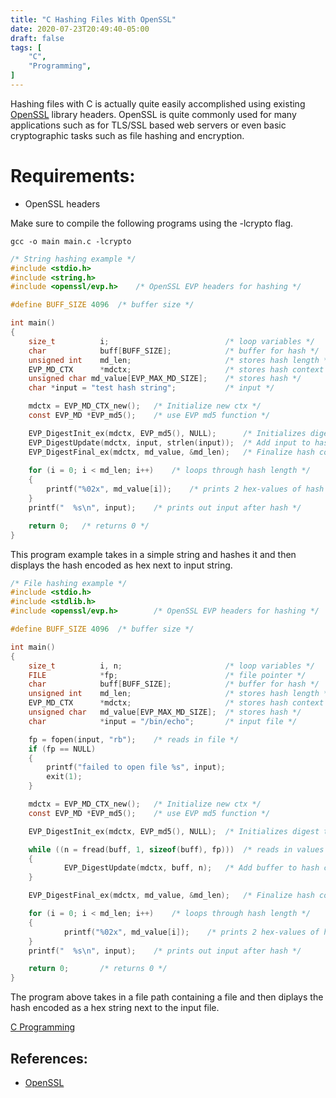 ```yaml
---
title: "C Hashing Files With OpenSSL"
date: 2020-07-23T20:49:40-05:00
draft: false
tags: [
	"C",
	"Programming",
]
---
```


Hashing files with C is actually quite easily accomplished using existing [OpenSSL](https://www.openssl.org/) library headers. OpenSSL is quite commonly used for many applications such as for TLS/SSL based web servers or even basic cryptographic tasks such as file hashing and encryption. 

# Requirements:

* OpenSSL headers

Make sure to compile the following programs using the -lcrypto flag.

```
gcc -o main main.c -lcrypto
```

```c
/* String hashing example */
#include <stdio.h>
#include <string.h>
#include <openssl/evp.h>	/* OpenSSL EVP headers for hashing */

#define BUFF_SIZE 4096	/* buffer size */

int main()
{
	size_t          i;					        /* loop variables */
	char            buff[BUFF_SIZE];	        /* buffer for hash */
	unsigned int    md_len;				        /* stores hash length */
	EVP_MD_CTX      *mdctx;				        /* stores hash context */
	unsigned char md_value[EVP_MAX_MD_SIZE];    /* stores hash */
	char *input = "test hash string";		    /* input */

	mdctx = EVP_MD_CTX_new();	/* Initialize new ctx */
	const EVP_MD *EVP_md5();    /* use EVP md5 function */

	EVP_DigestInit_ex(mdctx, EVP_md5(), NULL);	    /* Initializes digest type */
	EVP_DigestUpdate(mdctx, input, strlen(input));	/* Add input to hash context */
	EVP_DigestFinal_ex(mdctx, md_value, &md_len);	/* Finalize hash context */
	
	for (i = 0; i < md_len; i++)    /* loops through hash length */
	{
        printf("%02x", md_value[i]);    /* prints 2 hex-values of hash per loop */
	}
	printf("  %s\n", input);	/* prints out input after hash */

	return 0;	/* returns 0 */
}
```

This program example takes in a simple string and hashes it and then displays the hash encoded as hex next to input string. 

```c
/* File hashing example */
#include <stdio.h>
#include <stdlib.h>
#include <openssl/evp.h>        /* OpenSSL EVP headers for hashing */

#define BUFF_SIZE 4096  /* buffer size */

int main()
{
    size_t          i, n;                       /* loop variables */
    FILE            *fp;					    /* file pointer */
    char            buff[BUFF_SIZE];            /* buffer for hash */
    unsigned int    md_len;                     /* stores hash length */
    EVP_MD_CTX      *mdctx;                     /* stores hash context */
    unsigned char   md_value[EVP_MAX_MD_SIZE];  /* stores hash */
    char            *input = "/bin/echo";       /* input file */

    fp = fopen(input, "rb");	/* reads in file */
    if (fp == NULL)
    {
    	printf("failed to open file %s", input);
	    exit(1);
    }

    mdctx = EVP_MD_CTX_new();   /* Initialize new ctx */
    const EVP_MD *EVP_md5();    /* use EVP md5 function */

    EVP_DigestInit_ex(mdctx, EVP_md5(), NULL);  /* Initializes digest type */

    while ((n = fread(buff, 1, sizeof(buff), fp)))  /* reads in values from buffer containing file pointer */
    {
            EVP_DigestUpdate(mdctx, buff, n);   /* Add buffer to hash context */
    }

    EVP_DigestFinal_ex(mdctx, md_value, &md_len);   /* Finalize hash context */

    for (i = 0; i < md_len; i++)    /* loops through hash length */
    {
            printf("%02x", md_value[i]);    /* prints 2 hex-values of hash per loop */
    }
    printf("  %s\n", input);    /* prints out input after hash */

    return 0;       /* returns 0 */
}
```

The program above takes in a file path containing a file and then diplays the hash encoded as a hex string next to the input file.

[C Programming](/posts/c_programming)

## References:

* [OpenSSL](https://www.openssl.org/)
